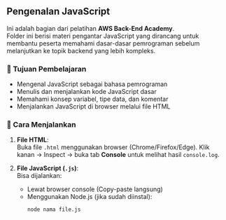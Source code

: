 ## Pengenalan JavaScript

Ini adalah bagian dari pelatihan **AWS Back-End Academy**.  
Folder ini berisi materi pengantar JavaScript yang dirancang untuk membantu peserta memahami dasar-dasar pemrograman sebelum melanjutkan ke topik backend yang lebih kompleks.

### 🎯 Tujuan Pembelajaran

- Mengenal JavaScript sebagai bahasa pemrograman
- Menulis dan menjalankan kode JavaScript dasar
- Memahami konsep variabel, tipe data, dan komentar
- Menjalankan JavaScript di browser melalui file HTML

### 🚀 Cara Menjalankan

1. **File HTML**:  
   Buka file `.html` menggunakan browser (Chrome/Firefox/Edge).
   Klik kanan → Inspect → buka tab **Console** untuk melihat hasil `console.log`.

2. **File JavaScript (`.js`)**:  
   Bisa dijalankan:
   - Lewat browser console (Copy-paste langsung)
   - Menggunakan Node.js (jika sudah diinstal):
     ```bash
     node nama file.js
